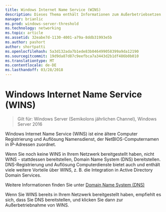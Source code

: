 ```yaml
---
title: Windows Internet Name Service (WINS)
description: Dieses Thema enthält Informationen zum Außerbetriebsetzen von WINS und DNS für Namensauflösungsdienste in Ihrem Netzwerk verwenden.
manager: brianlic
ms.prod: windows-server-threshold
ms.technology: networking
ms.topic: article
ms.assetid: 32eabe7d-1130-4001-a79a-8ddb31993e5b
ms.author: pashort
author: shortpatti
ms.openlocfilehash: 5a3d132ada7b1ede83b046499058399a9da12190
ms.sourcegitcommit: 19d9da87d87c9eefbca7a3443d2b1df486b0b010
ms.translationtype: MT
ms.contentlocale: de-DE
ms.lasthandoff: 03/28/2018
---
```

#  <a name="windows-internet-name-service-wins"></a>Windows Internet Name Service (WINS)

>Gilt für: Windows Server (Semikolons jährlichen Channel), Windows Server 2016

Windows Internet Name Service (WINS) ist eine ältere Computer Registrierung und Auflösung Namensdienst, der NetBIOS-Computernamen in IP-Adressen zuordnet.

Wenn Sie noch keine WINS in Ihrem Netzwerk bereitgestellt haben, nicht WINS - stattdessen bereitstellen, Domain Name System \(DNS\) bereitstellen. DNS-Registrierung und Auflösung Computerdienste bietet auch und enthält viele weitere Vorteile über WINS, z. B. die Integration in Active Directory Domain Services.

Weitere Informationen finden Sie unter [Domain Name System (DNS)](https://docs.microsoft.com/windows-server/networking/dns/dns-top)

Wenn Sie WINS bereits in Ihrem Netzwerk bereitgestellt haben, empfiehlt es sich, dass Sie DNS bereitstellen, und klicken Sie dann zur Außerbetriebnahme von WINS.
